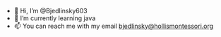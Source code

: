 - 👋 Hi, I’m @Bjedlinsky603
- 🌱 I’m currently learning java
- 📫 You can reach me with my email bjedlinsky@hollismontessori.org
<!---
Bjedlinsky603/Bjedlinsky603 is a ✨ special ✨ repository because its `README.md` (this file) appears on your GitHub profile.
You can click the Preview link to take a look at your changes.
--->

